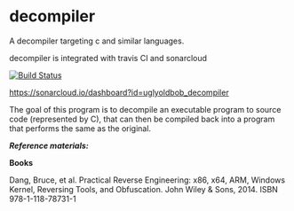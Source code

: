 # decompiler
A decompiler targeting c and similar languages.

decompiler is integrated with travis CI and sonarcloud

[![Build Status](https://travis-ci.org/uglyoldbob/decompiler.svg?branch=master)](https://travis-ci.org/uglyoldbob/decompiler)

https://sonarcloud.io/dashboard?id=uglyoldbob_decompiler

The goal of this program is to decompile an executable program to source code (represented by C), that can then be compiled back into a program that performs the same as the original.

***Reference materials:***

**Books**

Dang, Bruce, et al. Practical Reverse Engineering: x86, x64, ARM, Windows Kernel, Reversing Tools, and Obfuscation. John Wiley & Sons, 2014. ISBN 978-1-118-78731-1
